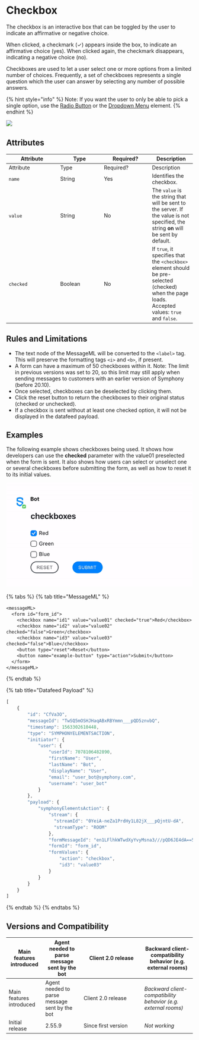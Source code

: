 # Checkbox

The checkbox is an interactive box that can be toggled by the user to indicate an affirmative or negative choice.

When clicked, a checkmark (✓) appears inside the box, to indicate an affirmative choice (yes). When clicked again, the checkmark disappears, indicating a negative choice (no).

Checkboxes are used to let a user select one or more options from a limited number of choices. Frequently, a set of checkboxes represents a single question which the user can answer by selecting any number of possible answers.

{% hint style="info" %}
Note: If you want the user to only be able to pick a single option, use the [Radio Button](radio-button.md) or the [Dropdown Menu](dropdown-menu.md) element.
{% endhint %}

![](../../../../.gitbook/assets/elements\_checkboxes\_2.0.png)

## Attributes

<table data-header-hidden><thead><tr><th width="125">Attribute</th><th width="104">Type</th><th width="116">Required?</th><th>Description</th></tr></thead><tbody><tr><td>Attribute</td><td>Type</td><td>Required?</td><td>Description</td></tr><tr><td><code>name</code></td><td>String</td><td>Yes</td><td>Identifies the checkbox.</td></tr><tr><td><code>value</code></td><td>String</td><td>No</td><td>The <code>value</code> is the string that will be sent to the server. If the value is not specified, the string <strong>on</strong> will be sent by default.</td></tr><tr><td><code>checked</code></td><td>Boolean</td><td>No</td><td>If <code>true</code>, it specifies that the <code>&#x3C;checkbox></code> element should be pre-selected (checked) when the page loads. Accepted values: <code>true</code> and <code>false</code>.</td></tr></tbody></table>

## Rules and Limitations

* The text node of the MessageML will be converted to the `<label>` tag. This will preserve the formatting tags `<i>` and `<b>`, if present.
* A form can have a maximum of 50 checkboxes within it. Note: The limit in previous versions was set to 20, so this limit may still apply when sending messages to customers with an earlier version of Symphony (before 20.10).
* Once selected, checkboxes can be deselected by clicking them.
* Click the reset button to return the checkboxes to their original status (checked or unchecked).
* If a checkbox is sent without at least one checked option, it will not be displayed in the datafeed payload.

## Examples

The following example shows checkboxes being used. It shows how developers can use the **checked** parameter with the value01 preselected when the form is sent. It also shows how users can select or unselect one or several checkboxes before submitting the form, as well as how to reset it to its initial values.

![](../../../../.gitbook/assets/checkboxes-20.9.gif)

{% tabs %}
{% tab title="MessageML" %}
```markup
<messageML>
  <form id="form_id">
    <checkbox name="id1" value="value01" checked="true">Red</checkbox>
    <checkbox name="id2" value="value02" checked="false">Green</checkbox>
    <checkbox name="id3" value="value03" checked="false">Blue</checkbox>
    <button type="reset">Reset</button>
    <button name="example-button" type="action">Submit</button>    
  </form>
</messageML>
```
{% endtab %}

{% tab title="Datafeed Payload" %}
```javascript
[
    {
        "id": "CfVa3O",
        "messageId": "TwSQ5mOSHJHaqABxRBYmmn___pQD5znvbQ",
        "timestamp": 1563302610448,
        "type": "SYMPHONYELEMENTSACTION",
        "initiator": {
            "user": {
                "userId": 7078106482890,
                "firstName": "User",
                "lastName": "Bot",
                "displayName": "User",
                "email": "user_bot@symphony.com",
                "username": "user_bot"
            }
        },
        "payload": {
            "symphonyElementsAction": {
                "stream": {
                  "streamId": "0YeiA-neZa1PrdHy1L82jX___pQjntU-dA",
                  "streamType": "ROOM"
                },
                "formMessageId": "en1LFlhkWTwdXyYvyMsna3///pQD6JE4dA==5856",
                "formId": "form_id",
                "formValues": {
                    "action": "checkbox",
                    "id3": "value03"
                }
            }
        }
    }
]
```
{% endtab %}
{% endtabs %}

## Versions and Compatibility

<table data-header-hidden><thead><tr><th>Main features introduced</th><th>Agent needed to parse message sent by the bot</th><th width="150">Client 2.0 release</th><th>Backward client-compatibility behavior (e.g. external rooms)</th></tr></thead><tbody><tr><td>Main features introduced</td><td>Agent needed to parse message sent by the bot</td><td>Client 2.0 release</td><td><em>Backward client-compatibility behavior (e.g. external rooms)</em></td></tr><tr><td>Initial release</td><td>2.55.9</td><td>Since first version</td><td><em>Not working</em></td></tr></tbody></table>
